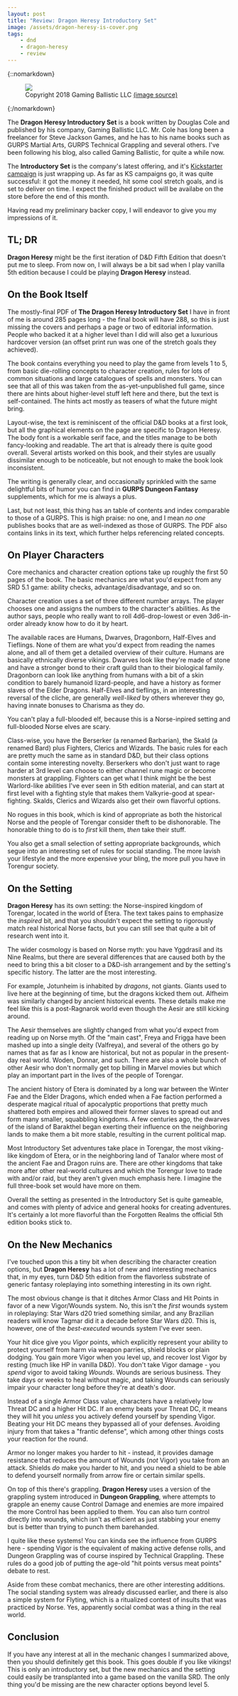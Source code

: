 ```yaml
---
layout: post
title: "Review: Dragon Heresy Introductory Set"
image: /assets/dragon-heresy-is-cover.png
tags:
    - dnd
    - dragon-heresy
    - review
---
```


{::nomarkdown}
<figure>
  <img src="{{ "/assets/dragon-heresy-is-cover.png" | absolute_url }}"/>
  <figcaption>
    Copyright 2018 Gaming Ballistic LLC
    <a href="//www.kickstarter.com/projects/2101297466/the-dragon-heresy-introductory-set-fantasy-rpg">
      (image source)
    </a>
  </figcaption>
</figure>
{:/nomarkdown}

The **Dragon Heresy Introductory Set** is a book written by Douglas Cole and
published by his company, Gaming Ballistic LLC. Mr. Cole has long been a
freelancer for Steve Jackson Games, and he has to his name books such as GURPS
Martial Arts, GURPS Technical Grappling and several others. I've been following
his blog, also called Gaming Ballistic, for quite a while now.

The **Introductory Set** is the company's latest offering, and it's [Kickstarter
campaign][2] is just wrapping up. As far as KS campaigns go, it was quite
successful: it got the money it needed, hit some cool stretch goals, and is set
to deliver on time. I expect the finished product will be availabe on the store
before the end of this month.

Having read my preliminary backer copy, I will endeavor to give you my
impressions of it.

## TL; DR

**Dragon Heresy** might be the first iteration of D&D Fifth Edition that doesn't
put me to sleep. From now on, I will always be a bit sad when I play vanilla 5th
edition because I could be playing **Dragon Heresy** instead.

## On the Book Itself

The mostly-final PDF of **The Dragon Heresy Introductory Set** I have in front
of me is around 285 pages long - the final book will have 288, so this is just
missing the covers and perhaps a page or two of editorial information. People
who backed it at a higher level than I did will also get a luxurious hardcover
version (an offset print run was one of the stretch goals they achieved).

The book contains everything you need to play the game from levels 1 to 5, from
basic die-rolling concepts to character creation, rules for lots of common
situations and large catalogues of spells and monsters. You can see that all of
this was taken from the as-yet-unpublished full game, since there are hints
about higher-level stuff left here and there, but the text is
self-contained. The hints act mostly as teasers of what the future might bring.

Layout-wise, the text is reminiscent of the official D&D books at a first look,
but all the graphical elements on the page are specific to Dragon Heresy. The
body font is a workable serif face, and the titles manage to be both
fancy-looking and readable. The art that is already there is quite good
overall. Several artists worked on this book, and their styles are usually
dissimilar enough to be noticeable, but not enough to make the book look
inconsistent.

The writing is generally clear, and occasionally sprinkled with the same
delightful bits of humor you can find in **GURPS Dungeon Fantasy** supplements,
which for me is always a plus.

Last, but not least, this thing has an table of contents and index comparable to
those of a GURPS. This is high praise: no one, and I mean _no one_ publishes
books that are as well-indexed as those of GURPS. The PDF also contains links in
its text, which further helps referencing related concepts.

## On Player Characters

Core mechanics and character creation options take up roughly the first 50 pages
of the book. The basic mechanics are what you'd expect from any SRD 5.1 game:
ability checks, advantage/disadvantage, and so on.

Character creation uses a set of three different number arrays. The player
chooses one and assigns the numbers to the character's abilities. As the author
says, people who really want to roll 4d6-drop-lowest or even 3d6-in-order
already know how to do it by heart.

The available races are Humans, Dwarves, Dragonborn, Half-Elves and
Tieflings. None of them are what you'd expect from reading the names alone, and
all of them get a detailed overview of their culture. Humans are basically
ethnically diverse vikings. Dwarves look like they're made of stone and have a
stronger bond to their craft guild than to their biological family. Dragonborn
can look like anything from humans with a bit of a skin condition to barely
humanoid lizard-people, and have a history as former slaves of the Elder
Dragons. Half-Elves and tieflings, in an interesting reversal of the cliche, are
generally _well-liked_ by others wherever they go, having innate bonuses to
Charisma as they do.

You can't play a full-blooded elf, because this is a Norse-inpired setting and
full-blooded Norse elves are scary.

Class-wise, you have the Berserker (a renamed Barbarian), the Skald (a renamed
Bard) plus Fighters, Clerics and Wizards. The basic rules for each are pretty
much the same as in standard D&D, but their class options contain some
interesting novelty. Berserkers who don't just want to rage harder at 3rd level
can choose to either channel rune magic or become monsters at
grappling. Fighters can get what I think might be the best Warlord-like
abilities I've ever seen in 5th edition material, and can start at first level
with a fighting style that makes them Valkyrie-good at spear-fighting. Skalds,
Clerics and Wizards also get their own flavorful options.

No rogues in this book, which is kind of appropriate as both the historical
Norse and the people of Torengar consider theft to be dishonorable. The
honorable thing to do is to _first_ kill them, _then_ take their stuff.

You also get a small selection of setting appropriate backgrounds, which segue
into an interesting set of rules for social standing. The more lavish your
lifestyle and the more expensive your bling, the more pull you have in Torengur
society.

## On the Setting

**Dragon Heresy** has its own setting: the Norse-inspired kingdom of Torengar,
located in the world of Etera. The text takes pains to emphasize the _inspired_
bit, and that you shouldn't expect the setting to rigorously match real
historical Norse facts, but you can still see that quite a bit of research went
into it.

The wider cosmology is based on Norse myth: you have Yggdrasil and its Nine
Realms, but there are several differences that are caused both by the need to
bring this a bit closer to a D&D-ish arrangement and by the setting's specific
history. The latter are the most interesting.

For example, Jotunheim is inhabited by _dragons_, not giants. Giants used to
live here at the beginning of time, but the dragons kicked them out. Alfheim was
similarly changed by ancient historical events. These details make me feel like
this is a post-Ragnarok world even though the Aesir are still kicking around.

The Aesir themselves are slightly changed from what you'd expect from reading up
on Norse myth. Of the "main cast", Freya and Frigga have been mashed up into a
single deity (Valfreya), and several of the others go by names that as far as I
know are historical, but not as popular in the present-day real world. Woden,
Donnar, and such. There are also a whole bunch of other Aesir who don't normally
get top billing in Marvel movies but which play an important part in the lives
of the people of Torengar.

The ancient history of Etera is dominated by a long war between the Winter Fae
and the Elder Dragons, which ended when a Fae faction performed a desperate
magical ritual of apocalyptic proportions that pretty much shattered both
empires and allowed their former slaves to spread out and form many smaller,
squabbling kingdoms. A few centuries ago, the dwarves of the island of Barakthel
began exerting their influence on the neighboring lands to make them a bit more
stable, resulting in the current political map.

Most Introductory Set adventures take place in Torengar, the most viking-like
kingdom of Etera, or in the neighboring land of Tanalor where most of the
ancient Fae and Dragon ruins are. There are other kingdoms that take more after
other real-world cultures and which the Torengur love to trade with and/or raid,
but they aren't given much emphasis here. I imagine the full three-book set
would have more on them.

Overall the setting as presented in the Introductory Set is quite gameable, and
comes with plenty of advice and general hooks for creating adventures. It's
certainly a lot more flavorful than the Forgotten Realms the official 5th
edition books stick to.

## On the New Mechanics

I've touched upon this a tiny bit when describing the character creation
options, but **Dragon Heresy** has a lot of new and interesting mechanics that,
in my eyes, turn D&D 5th edition from the flavorless substrate of generic
fantasy roleplaying into something interesting in its own right.

The most obvious change is that it ditches Armor Class and Hit Points in favor
of a new Vigor/Wounds system. No, this isn't the _first_ wounds system in
roleplaying: Star Wars d20 tried something similar, and any Brazilian readers
will know Tagmar did it a decade before Star Wars d20. This is, however, one
of the _best-executed_ wounds system I've ever seen.

Your hit dice give you _Vigor_ points, which explicitly represent your ability
to protect yourself from harm via weapon parries, shield blocks or plain
dodging. You gain more Vigor when you level up, and recover lost Vigor by
resting (much like HP in vanilla D&D). You don't take Vigor damage - you _spend_
vigor to avoid taking _Wounds_. Wounds are serious business. They take days or
weeks to heal without magic, and taking Wounds can seriously impair your
character long before they're at death's door.

Instead of a single Armor Class value, characters have a relatively low Threat
DC and a higher Hit DC. If an enemy beats your Threat DC, it means they will hit
you _unless_ you actively defend yourself by spending Vigor. Beating your Hit DC
means they bypassed all of your defenses. Avoiding injury from that takes a
"frantic defense", which among other things costs your reaction for the round.

Armor no longer makes you harder to hit - instead, it provides damage resistance
that reduces the amount of Wounds (_not_ Vigor) you take from an attack. Shields
_do_ make you harder to hit, and you need a shield to be able to defend yourself
normally from arrow fire or certain similar spells.

On top of this there's grappling. **Dragon Heresy** uses a version of the
grappling system introduced in **Dungeon Grappling**, where attempts to grapple
an enemy cause Control Damage and enemies are more impaired the more Control has
been applied to them. You can also turn control directly into wounds, which
isn't as efficient as just stabbing your enemy but is better than trying to
punch them barehanded.

I quite like these systems! You can kinda see the influence from GURPS here -
spending Vigor is the equivalent of making active defense rolls, and Dungeon
Grappling was of course inspired by Technical Grappling. These rules do a good
job of putting the age-old "hit points versus meat points" debate to rest.

Aside from these combat mechanics, there are other interesting additions. The
social standing system was already discussed earlier, and there is also a simple
system for Flyting, which is a ritualized contest of insults that was practiced
by Norse. Yes, apparently social combat was a thing in the real world.

## Conclusion

If you have any interest at all in the mechanic changes I summarized above, then
you should definitely get this book. This goes double if you like vikings! This
is only an introductory set, but the new mechanics and the setting could easily
be transplanted into a game based on the vanilla SRD. The only thing you'd be
missing are the new character options beyond level 5.


[1]: https://gamingballistic.com/shop/
[2]: https://www.kickstarter.com/projects/2101297466/the-dragon-heresy-introductory-set-fantasy-rpg

